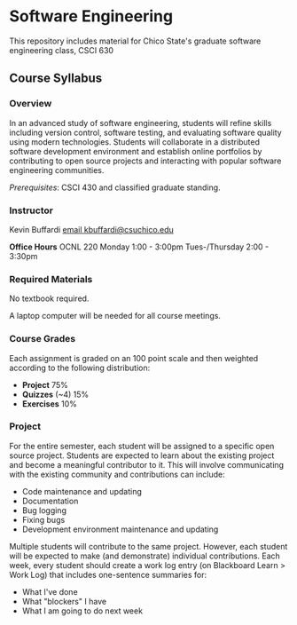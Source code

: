 # Software Engineering

This repository includes material for Chico State's graduate software engineering class, CSCI 630

## Course Syllabus

### Overview

In an advanced study of software engineering, students will refine skills including version control, software testing, and evaluating software quality using modern technologies. Students will collaborate in a distributed software development environment and establish online portfolios by contributing to open source projects and interacting with popular software engineering communities.

*Prerequisites*: CSCI 430 and classified graduate standing.

### Instructor

Kevin Buffardi [email kbuffardi@csuchico.edu](mailto:kbuffardi@csuchico.edu)

**Office Hours**
OCNL 220
Monday 1:00 - 3:00pm
Tues-/Thursday 2:00 - 3:30pm

### Required Materials

No textbook required.

A laptop computer will be needed for all course meetings.

### Course Grades

Each assignment is graded on an 100 point scale and then weighted according to the following distribution:

* **Project** 75%
* **Quizzes** (~4) 15%
* **Exercises** 10%

### Project

For the entire semester, each student will be assigned to a specific open source project. Students are expected to learn about the existing project and become a meaningful contributor to it. This will involve communicating with the existing community and contributions can include:

* Code maintenance and updating
* Documentation
* Bug logging
* Fixing bugs
* Development environment maintenance and updating

Multiple students will contribute to the same project. However, each student will be expected to make (and demonstrate) individual contributions. Each week, every student should create a work log entry (on Blackboard Learn > Work Log) that includes one-sentence summaries for:

* What I've done
* What "blockers" I have
* What I am going to do next week



